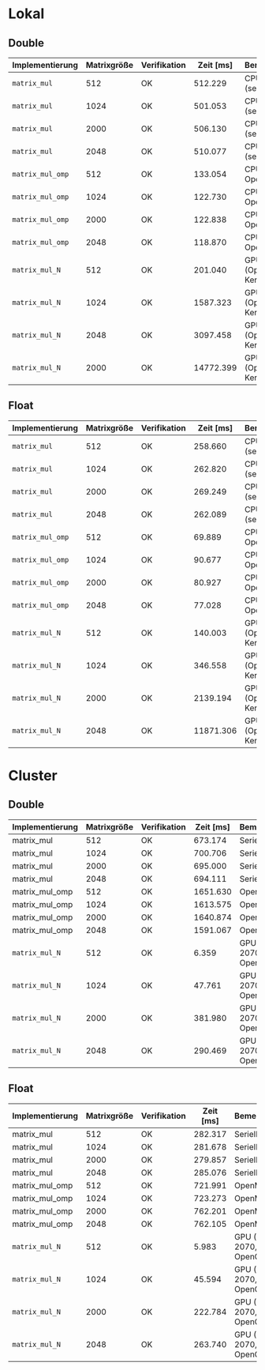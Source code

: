 # Lokal

## Double
| Implementierung      | Matrixgröße | Verifikation | Zeit [ms]  | Bemerkung               |
|----------------------|--------------|---------------|-------------|--------------------------|
| `matrix_mul`         | 512          | OK            | 512.229     | CPU (seriell)           |
| `matrix_mul`         | 1024         | OK            | 501.053     | CPU (seriell)           |
| `matrix_mul`         | 2000         | OK            | 506.130     | CPU (seriell)           |
| `matrix_mul`         | 2048         | OK            | 510.077     | CPU (seriell)           |
| `matrix_mul_omp`     | 512          | OK            | 133.054     | CPU mit OpenMP          |
| `matrix_mul_omp`     | 1024         | OK            | 122.730     | CPU mit OpenMP          |
| `matrix_mul_omp`     | 2000         | OK            | 122.838     | CPU mit OpenMP          |
| `matrix_mul_omp`     | 2048         | OK            | 118.870     | CPU mit OpenMP          |
| `matrix_mul_N`       | 512          | OK            | 201.040     | GPU (OpenCL Kernel)     |
| `matrix_mul_N`       | 1024         | OK            | 1587.323    | GPU (OpenCL Kernel)     |
| `matrix_mul_N`       | 2048         | OK            | 3097.458    | GPU (OpenCL Kernel)     |
| `matrix_mul_N`       | 2000         | OK            | 14772.399   | GPU (OpenCL Kernel)     |

## Float
| Implementierung      | Matrixgröße | Verifikation | Zeit [ms]  | Bemerkung               |
|----------------------|------------|--------------|------------|------------------------|
| `matrix_mul`         | 512        | OK           | 258.660    | CPU (seriell)          |
| `matrix_mul`         | 1024       | OK           | 262.820    | CPU (seriell)          |
| `matrix_mul`         | 2000       | OK           | 269.249    | CPU (seriell)          |
| `matrix_mul`         | 2048       | OK           | 262.089    | CPU (seriell)          |
| `matrix_mul_omp`     | 512        | OK           | 69.889     | CPU mit OpenMP         |
| `matrix_mul_omp`     | 1024       | OK           | 90.677     | CPU mit OpenMP         |
| `matrix_mul_omp`     | 2000       | OK           | 80.927     | CPU mit OpenMP         |
| `matrix_mul_omp`     | 2048       | OK           | 77.028     | CPU mit OpenMP         |
| `matrix_mul_N`       | 512        | OK           | 140.003    | GPU (OpenCL Kernel)    |
| `matrix_mul_N`       | 1024       | OK           | 346.558    | GPU (OpenCL Kernel)    |
| `matrix_mul_N`       | 2000       | OK           | 2139.194   | GPU (OpenCL Kernel)    |
| `matrix_mul_N`       | 2048       | OK           | 11871.306  | GPU (OpenCL Kernel)    |


# Cluster

## Double
| Implementierung | Matrixgröße | Verifikation | Zeit [ms] | Bemerkung                  |
|-----------------|-------------|--------------|-----------|----------------------------|
| matrix_mul          | 512        | OK           | 673.174   | Seriell        |
| matrix_mul          | 1024       | OK           | 700.706   | Seriell        |
| matrix_mul          | 2000       | OK           | 695.000   | Seriell        |
| matrix_mul          | 2048       | OK           | 694.111   | Seriell        |
| matrix_mul_omp      | 512        | OK           | 1651.630  | OpenMP         |
| matrix_mul_omp      | 1024       | OK           | 1613.575  | OpenMP         |
| matrix_mul_omp      | 2000       | OK           | 1640.874  | OpenMP         |
| matrix_mul_omp      | 2048       | OK           | 1591.067  | OpenMP         |
| `matrix_mul_N`  | 512         | OK           | 6.359     | GPU (RTX 2070, OpenCL)     |
| `matrix_mul_N`  | 1024        | OK           | 47.761    | GPU (RTX 2070, OpenCL)     |
| `matrix_mul_N`  | 2000        | OK           | 381.980   | GPU (RTX 2070, OpenCL)     |
| `matrix_mul_N`  | 2048        | OK           | 290.469   | GPU (RTX 2070, OpenCL)     |


## Float
| Implementierung | Matrixgröße |Verifikation | Zeit [ms] | Bemerkung                  |
|-----------------|-------------|--------------|-----------|----------------------------|
|matrix_mul          | 512        | OK           | 282.317   | Seriell        |
|matrix_mul          | 1024       | OK           | 281.678   | Seriell        |
| matrix_mul          | 2000       | OK           | 279.857   | Seriell        |
| matrix_mul          | 2048       | OK           | 285.076   | Seriell        |
| matrix_mul_omp      | 512        | OK           | 721.991   | OpenMP         |
| matrix_mul_omp      | 1024       | OK           | 723.273   | OpenMP         |
| matrix_mul_omp      | 2000       | OK           | 762.201   | OpenMP         |
| matrix_mul_omp      | 2048       | OK           | 762.105   | OpenMP         |
| `matrix_mul_N`  | 512         | OK           | 5.983     | GPU (RTX 2070, OpenCL)     |
| `matrix_mul_N`  | 1024        | OK           | 45.594    | GPU (RTX 2070, OpenCL)     |
| `matrix_mul_N`  | 2000        | OK           | 222.784   | GPU (RTX 2070, OpenCL)     |
| `matrix_mul_N`  | 2048        | OK           | 263.740   | GPU (RTX 2070, OpenCL)     |

